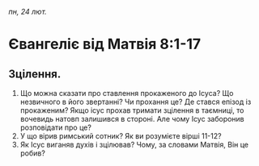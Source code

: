 
_пн, 24 лют._

# Євангеліє від Матвія 8:1-17

## Зцілення.

1. Що можна сказати про ставлення прокаженого до Ісуса? Що незвичного в його звертанні? Чи прохання це? Де стався епізод із прокаженим? Якщо ісус прохав тримати зцілення в таємниці, то вочевидь натовп залишився в стороні. Але чому Ісус заборонив розповідати про це?
2. У що вірив римський сотник? Як ви розумієте вірші 11-12?
3. Як Ісус виганяв духів і зцілював? Чому, за словами Матвія, Він це робив?